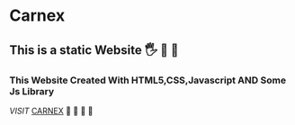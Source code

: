 # Carnex

## This is a static Website :raised_hand_with_fingers_splayed: :partying_face: :cold_face:

### This Website Created With HTML5,CSS,Javascript AND Some Js Library

*VISIT* [CARNEX](https://carnex000.netlify.app/) :cowboy_hat_face: :cowboy_hat_face: :cowboy_hat_face:
:cowboy_hat_face:
